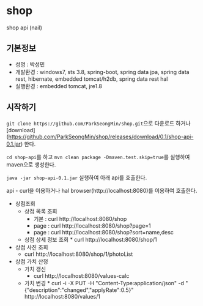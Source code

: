 # shop
shop api (nail)

## 기본정보
* 성명 : 박성민
* 개발환경 : windows7, sts 3.8, spring-boot, spring data jpa, spring data rest, hibernate, embedded tomcat/h2db, spring data rest hal
* 실행환경 : embedded tomcat, jre1.8

## 시작하기
`git clone https://github.com/ParkSeongMin/shop.git`으로 다운로드 하거나
 [download] (https://github.com/ParkSeongMin/shop/releases/download/0.1/shop-api-0.1.jar) 한다.
 
`cd shop-api`를 하고 `mvn clean package -Dmaven.test.skip=true`를 실행하여 maven으로 생성한다.
 
`java -jar shop-api-0.1.jar` 실행하여 아래 api를 호출한다.

api - curl을 이용하거나 hal browser(http://localhost:8080)를 이용하여 호출한다.
* 상점조회
	* 상점 목록 조회
		* 기본 : curl http://localhost:8080/shop
		* page : curl http://localhost:8080/shop?page=1
		* page : curl http://localhost:8080/shop?sort=name,desc
  * 상점 상세 정보 조회
		* curl http://localhost:8080/shop/1
* 상점 사진 조회
	* curl http://localhost:8080/shop/1/photoList
* 상점 가치 산정
	* 가치 갱신
		* curl http://localhost:8080/values-calc
  * 가치 변경
		* curl -i -X PUT -H "Content-Type:application/json" -d "{\"description\":\"changed\",\"applyRate\":0.5}" http://localhost:8080/values/1
